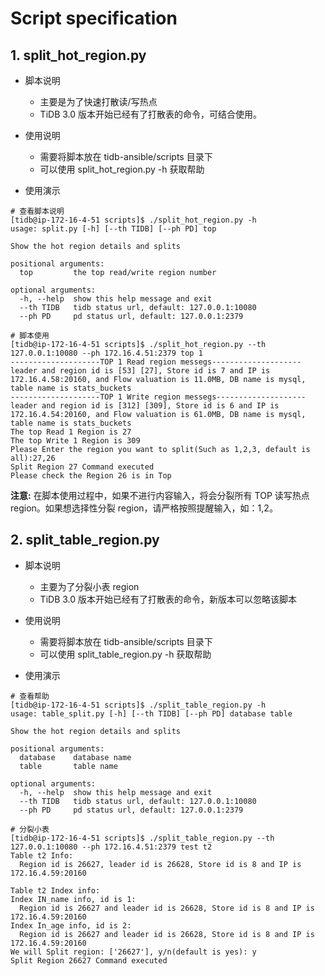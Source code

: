 # Script specification

## 1. split_hot_region.py
- 脚本说明
  - 主要是为了快速打散读/写热点
  - TiDB 3.0 版本开始已经有了打散表的命令，可结合使用。

- 使用说明
  - 需要将脚本放在 tidb-ansible/scripts 目录下
  - 可以使用 split_hot_region.py -h 获取帮助

- 使用演示
```shell
# 查看脚本说明
[tidb@ip-172-16-4-51 scripts]$ ./split_hot_region.py -h
usage: split.py [-h] [--th TIDB] [--ph PD] top

Show the hot region details and splits

positional arguments:
  top         the top read/write region number

optional arguments:
  -h, --help  show this help message and exit
  --th TIDB   tidb status url, default: 127.0.0.1:10080
  --ph PD     pd status url, default: 127.0.0.1:2379

# 脚本使用
[tidb@ip-172-16-4-51 scripts]$ ./split_hot_region.py --th 127.0.0.1:10080 --ph 172.16.4.51:2379 top 1
--------------------TOP 1 Read region messegs--------------------
leader and region id is [53] [27], Store id is 7 and IP is 172.16.4.58:20160, and Flow valuation is 11.0MB, DB name is mysql, table name is stats_buckets
--------------------TOP 1 Write region messegs--------------------
leader and region id is [312] [309], Store id is 6 and IP is 172.16.4.54:20160, and Flow valuation is 61.0MB, DB name is mysql, table name is stats_buckets
The top Read 1 Region is 27
The top Write 1 Region is 309
Please Enter the region you want to split(Such as 1,2,3, default is all):27,26
Split Region 27 Command executed 
Please check the Region 26 is in Top
```

**注意:** 在脚本使用过程中，如果不进行内容输入，将会分裂所有 TOP 读写热点 region。如果想选择性分裂 region，请严格按照提醒输入，如：1,2。

## 2. split_table_region.py
- 脚本说明
  - 主要为了分裂小表 region
  - TiDB 3.0 版本开始已经有了打散表的命令，新版本可以忽略该脚本

- 使用说明
  - 需要将脚本放在 tidb-ansible/scripts 目录下
  - 可以使用 split_table_region.py -h 获取帮助

- 使用演示
```shell
# 查看帮助
[tidb@ip-172-16-4-51 scripts]$ ./split_table_region.py -h
usage: table_split.py [-h] [--th TIDB] [--ph PD] database table

Show the hot region details and splits

positional arguments:
  database    database name
  table       table name

optional arguments:
  -h, --help  show this help message and exit
  --th TIDB   tidb status url, default: 127.0.0.1:10080
  --ph PD     pd status url, default: 127.0.0.1:2379

# 分裂小表
[tidb@ip-172-16-4-51 scripts]$ ./split_table_region.py --th 127.0.0.1:10080 --ph 172.16.4.51:2379 test t2
Table t2 Info:
  Region id is 26627, leader id is 26628, Store id is 8 and IP is 172.16.4.59:20160

Table t2 Index info:
Index IN_name info, id is 1:
  Region id is 26627 and leader id is 26628, Store id is 8 and IP is 172.16.4.59:20160
Index In_age info, id is 2:
  Region id is 26627 and leader id is 26628, Store id is 8 and IP is 172.16.4.59:20160
We will Split region: ['26627'], y/n(default is yes): y
Split Region 26627 Command executed 
```